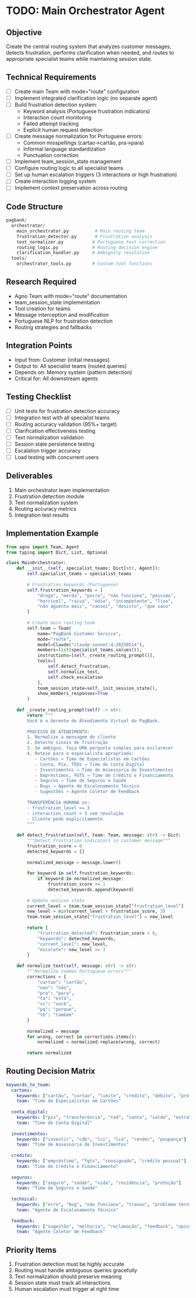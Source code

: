 # TODO: Main Orchestrator Agent

## Objective
Create the central routing system that analyzes customer messages, detects frustration, performs clarification when needed, and routes to appropriate specialist teams while maintaining session state.

## Technical Requirements
- [ ] Create main Team with mode="route" configuration
- [ ] Implement integrated clarification logic (no separate agent)
- [ ] Build frustration detection system:
  - Keyword analysis (Portuguese frustration indicators)
  - Interaction count monitoring
  - Failed attempt tracking
  - Explicit human request detection
- [ ] Create message normalization for Portuguese errors:
  - Common misspellings (cartao→cartão, pra→para)
  - Informal language standardization
  - Punctuation correction
- [ ] Implement team_session_state management
- [ ] Configure routing logic to all specialist teams
- [ ] Set up human escalation triggers (3 interactions or high frustration)
- [ ] Create interaction logging system
- [ ] Implement context preservation across routing

## Code Structure
```python
pagbank/
  orchestrator/
    main_orchestrator.py          # Main routing team
    frustration_detector.py       # Frustration analysis
    text_normalizer.py           # Portuguese text correction
    routing_logic.py             # Routing decision engine
    clarification_handler.py     # Ambiguity resolution
  tools/
    orchestrator_tools.py        # Custom tool functions
```

## Research Required
- Agno Team with mode="route" documentation
- team_session_state implementation
- Tool creation for teams
- Message interception and modification
- Portuguese NLP for frustration detection
- Routing strategies and fallbacks

## Integration Points
- Input from: Customer (initial messages)
- Output to: All specialist teams (routed queries)
- Depends on: Memory system (pattern detection)
- Critical for: All downstream agents

## Testing Checklist
- [ ] Unit tests for frustration detection accuracy
- [ ] Integration test with all specialist teams
- [ ] Routing accuracy validation (95%+ target)
- [ ] Clarification effectiveness testing
- [ ] Text normalization validation
- [ ] Session state persistence testing
- [ ] Escalation trigger accuracy
- [ ] Load testing with concurrent users

## Deliverables
1. Main orchestrator team implementation
2. Frustration detection module
3. Text normalization system
4. Routing accuracy metrics
5. Integration test results

## Implementation Example
```python
from agno import Team, Agent
from typing import Dict, List, Optional

class MainOrchestrator:
    def __init__(self, specialist_teams: Dict[str, Agent]):
        self.specialist_teams = specialist_teams
        
        # Frustration keywords (Portuguese)
        self.frustration_keywords = [
            "droga", "merda", "porra", "não funciona", "péssimo",
            "horrível", "raiva", "ódio", "incompetente", "lixo",
            "não aguento mais", "cansei", "desisto", "que saco"
        ]
        
        # Create main routing team
        self.team = Team(
            name="PagBank Customer Service",
            mode="route",
            model=Claude("claude-sonnet-4-20250514"),
            members=list(specialist_teams.values()),
            instructions=[self._create_routing_prompt()],
            tools=[
                self.detect_frustration,
                self.normalize_text,
                self.check_escalation
            ],
            team_session_state=self._init_session_state(),
            show_members_responses=True
        )
    
    def _create_routing_prompt(self) -> str:
        return """
        Você é o Gerente de Atendimento Virtual do PagBank.
        
        PROCESSO DE ATENDIMENTO:
        1. Normalize a mensagem do cliente
        2. Detecte sinais de frustração
        3. Se ambíguo, faça UMA pergunta simples para esclarecer
        4. Roteie para o especialista apropriado:
           - Cartões → Time de Especialistas em Cartões
           - Conta, Pix, TEDs → Time de Conta Digital
           - Investimentos → Time de Assessoria de Investimentos
           - Empréstimos, FGTS → Time de Crédito e Financiamento
           - Seguros → Time de Seguros e Saúde
           - Bugs → Agente de Escalonamento Técnico
           - Sugestões → Agente Coletor de Feedback
        
        TRANSFERÊNCIA HUMANA se:
        - frustration_level >= 3
        - interaction_count > 3 sem resolução
        - Cliente pede explicitamente
        """
    
    def detect_frustration(self, team: Team, message: str) -> Dict:
        """Detect frustration indicators in customer message"""
        frustration_score = 0
        detected_keywords = []
        
        normalized_message = message.lower()
        
        for keyword in self.frustration_keywords:
            if keyword in normalized_message:
                frustration_score += 1
                detected_keywords.append(keyword)
        
        # Update session state
        current_level = team.team_session_state["frustration_level"]
        new_level = min(current_level + frustration_score, 3)
        team.team_session_state["frustration_level"] = new_level
        
        return {
            "frustration_detected": frustration_score > 0,
            "keywords": detected_keywords,
            "current_level": new_level,
            "escalate": new_level >= 3
        }
    
    def normalize_text(self, message: str) -> str:
        """Normalize common Portuguese errors"""
        corrections = {
            "cartao": "cartão",
            "nao": "não",
            "pra": "para",
            "ta": "está",
            "vc": "você",
            "pq": "porque",
            "tb": "também"
        }
        
        normalized = message
        for wrong, correct in corrections.items():
            normalized = normalized.replace(wrong, correct)
        
        return normalized
```

## Routing Decision Matrix
```yaml
keywords_to_team:
  cartoes:
    keywords: ["cartão", "cartao", "limite", "crédito", "débito", "pré-pago"]
    team: "Time de Especialistas em Cartões"
  
  conta_digital:
    keywords: ["pix", "transferência", "ted", "conta", "saldo", "extrato"]
    team: "Time de Conta Digital"
  
  investimentos:
    keywords: ["investir", "cdb", "lci", "lca", "render", "poupança"]
    team: "Time de Assessoria de Investimentos"
  
  credito:
    keywords: ["empréstimo", "fgts", "consignado", "crédito pessoal"]
    team: "Time de Crédito e Financiamento"
  
  seguros:
    keywords: ["seguro", "saúde", "vida", "residência", "proteção"]
    team: "Time de Seguros e Saúde"
  
  technical:
    keywords: ["erro", "bug", "não funciona", "travou", "problema técnico"]
    team: "Agente de Escalonamento Técnico"
  
  feedback:
    keywords: ["sugestão", "melhoria", "reclamação", "feedback", "opinião"]
    team: "Agente Coletor de Feedback"
```

## Priority Items
1. Frustration detection must be highly accurate
2. Routing must handle ambiguous queries gracefully
3. Text normalization should preserve meaning
4. Session state must track all interactions
5. Human escalation must trigger at right time